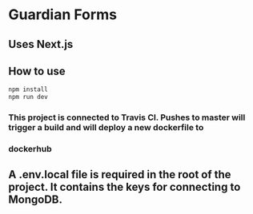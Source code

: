 # Guardian Forms

## Uses Next.js

## How to use

```sh
npm install
npm run dev
```

### This project is connected to Travis CI. Pushes to master will trigger a build and will deploy a new dockerfile to
### dockerhub


## A .env.local file is required in the root of the project. It contains the keys for connecting to MongoDB.
